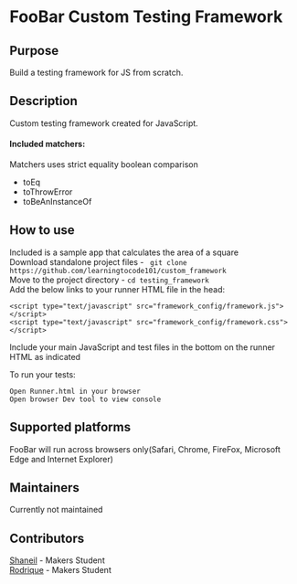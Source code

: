 # FooBar Custom Testing Framework

## Purpose
Build a testing framework for JS from scratch.

## Description
Custom testing framework created for JavaScript.  
#### Included matchers:
Matchers uses strict equality boolean comparison
* toEq   
* toThrowError  
* toBeAnInstanceOf  

## How to use
Included is a sample app that calculates the area of a square   
Download standalone project files - ``` git clone https://github.com/learningtocode101/custom_framework```  
Move to the project directory - ```cd testing_framework```  
Add the below links to your runner HTML file in the head:    

```
<script type="text/javascript" src="framework_config/framework.js"></script>
<script type="text/javascript" src="framework_config/framework.css"></script>
```  
Include your main JavaScript and test files in the bottom on the runner HTML as indicated

To run your tests:
```
Open Runner.html in your browser  
Open browser Dev tool to view console
```
## Supported platforms
FooBar will run across browsers only(Safari, Chrome, FireFox, Microsoft Edge and Internet Explorer)

## Maintainers
Currently not maintained

## Contributors
[Shaneil](https://github.com/learningtocode101) - Makers Student  
[Rodrique](https://github.com/Rodrigue-K) - Makers Student  
